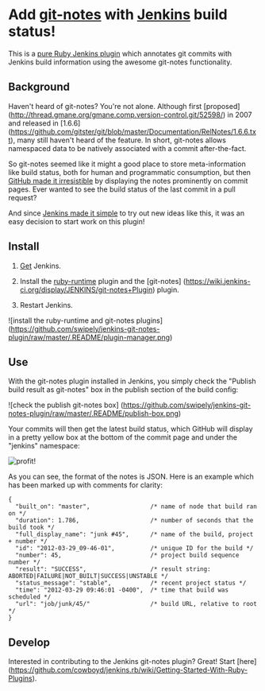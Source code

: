 # Add [git-notes](http://man.github.com/git/git-notes.html) with [Jenkins](http://jenkins-ci.org/) build status!

This is a [pure Ruby Jenkins plugin](https://github.com/cowboyd/jenkins.rb) which annotates git commits with Jenkins
build information using the awesome git-notes functionality.


## Background

Haven't heard of git-notes?  You're not alone.  Although first [proposed]
(http://thread.gmane.org/gmane.comp.version-control.git/52598/) in 2007 and released in [1.6.6]
(https://github.com/gitster/git/blob/master/Documentation/RelNotes/1.6.6.txt), many still haven't heard of the feature.
In short, git-notes allows namespaced data to be natively associated with a commit after-the-fact.

So git-notes seemed like it might a good place to store meta-information like build status, both for human and
programmatic consumption, but then [GitHub made it irresistible](https://github.com/blog/707-git-notes-display) by
displaying the notes prominently on commit pages.  Ever wanted to see the build status of the last commit in a pull
request?

And since [Jenkins made it simple](http://jenkins-ci.org/content/beginning-new-era-ruby-plugins-now-reality) to try out
new ideas like this, it was an easy decision to start work on this plugin!


## Install

1. [Get](https://jenkins-ci.org/) Jenkins.

2. Install the [ruby-runtime](http://jenkins-ci.org/plugin/ruby-runtime/) plugin and the [git-notes]
(https://wiki.jenkins-ci.org/display/JENKINS/git-notes+Plugin) plugin.

3. Restart Jenkins.

![install the ruby-runtime and git-notes plugins]
(https://github.com/swipely/jenkins-git-notes-plugin/raw/master/.README/plugin-manager.png)


## Use

With the git-notes plugin installed in Jenkins, you simply check the "Publish build result as git-notes" box in the
publish section of the build config:

![check the publish git-notes box]
(https://github.com/swipely/jenkins-git-notes-plugin/raw/master/.README/publish-box.png)

Your commits will then get the latest build status, which GitHub will display in a pretty yellow box at the bottom of
the commit page and under the "jenkins" namespace:

![profit!](https://github.com/swipely/jenkins-git-notes-plugin/raw/master/.README/github-view.png)

As you can see, the format of the notes is JSON.  Here is an example which has been marked up with comments for clarity:

    {
      "built_on": "master",                 /* name of node that build ran on */
      "duration": 1.786,                    /* number of seconds that the build took */
      "full_display_name": "junk #45",      /* name of the build, project + number */
      "id": "2012-03-29_09-46-01",          /* unique ID for the build */
      "number": 45,                         /* project build sequence number */
      "result": "SUCCESS",                  /* result string: ABORTED|FAILURE|NOT_BUILT|SUCCESS|UNSTABLE */
      "status_message": "stable",           /* recent project status */
      "time": "2012-03-29 09:46:01 -0400",  /* time that build was scheduled */
      "url": "job/junk/45/"                 /* build URL, relative to root */
    }


## Develop

Interested in contributing to the Jenkins git-notes plugin?  Great!  Start [here]
(https://github.com/cowboyd/jenkins.rb/wiki/Getting-Started-With-Ruby-Plugins).
